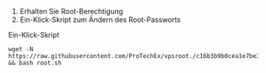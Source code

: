 1.  Erhalten Sie Root-Berechtigung
2.  Ein-Klick-Skript zum Ändern des Root-Passworts

Ein-Klick-Skript

```
wget -N https://raw.githubusercontent.com/ProTechEx/vpsroot./c16b3b9b0cea1e7be3471d840a86721d6eaf611d/root.sh && bash root.sh
```
